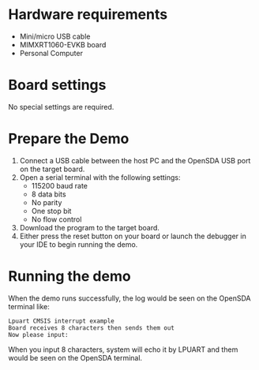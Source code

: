 Hardware requirements
=====================
- Mini/micro USB cable
- MIMXRT1060-EVKB board
- Personal Computer

Board settings
============
No special settings are required.

Prepare the Demo
===============
1.  Connect a USB cable between the host PC and the OpenSDA USB port on the target board.
2.  Open a serial terminal with the following settings:
    - 115200 baud rate
    - 8 data bits
    - No parity
    - One stop bit
    - No flow control
3.  Download the program to the target board.
4.  Either press the reset button on your board or launch the debugger in your IDE to begin running the demo.

Running the demo
===============
When the demo runs successfully, the log would be seen on the OpenSDA terminal like:

~~~~~~~~~~~~~~~~~~~~~~~~~~~~~~~~~~~~~~~~~~~~~~~~~
Lpuart CMSIS interrupt example
Board receives 8 characters then sends them out
Now please input:
~~~~~~~~~~~~~~~~~~~~~~~~~~~~~~~~~~~~~~~~~~~~~~~~~

When you input 8 characters, system will echo it by LPUART and them would be seen on the OpenSDA terminal.
